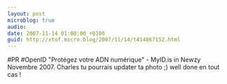 ```yaml
---
layout: post
microblog: true
audio: 
date: 2007-11-14 01:00:00 +0100
guid: http://xtof.micro.blog/2007/11/14/t414867152.html
---
```

#PR #OpenID "Protégez votre ADN numérique" - MyID.is in Newzy Novembre 2007. Charles tu pourrais updater ta photo ;) well done en tout cas !

